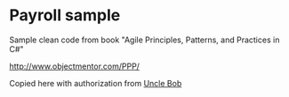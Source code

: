 # Payroll sample

Sample clean code from book "Agile Principles, Patterns, and Practices in C#"

http://www.objectmentor.com/PPP/

Copied here with authorization from [Uncle Bob](https://twitter.com/unclebobmartin)

